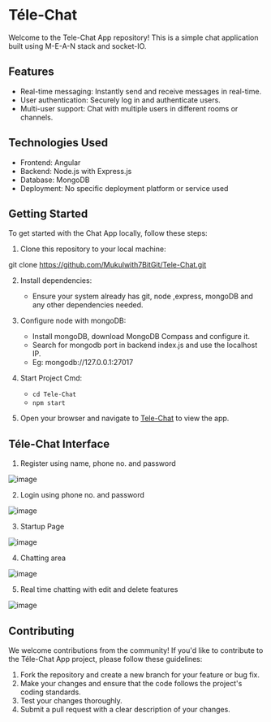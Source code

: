 # Téle-Chat

Welcome to the Tele-Chat App repository! This is a simple chat application built using M-E-A-N stack and socket-IO.

## Features
- Real-time messaging: Instantly send and receive messages in real-time.
- User authentication: Securely log in and authenticate users.
- Multi-user support: Chat with multiple users in different rooms or channels.

## Technologies Used
- Frontend: Angular
- Backend: Node.js with Express.js
- Database: MongoDB
- Deployment:  No specific deployment platform or service used

## Getting Started

To get started with the Chat App locally, follow these steps:

1. Clone this repository to your local machine:

git clone https://github.com/Mukulwith7BitGit/Tele-Chat.git

2. Install dependencies:

    - Ensure your system already has git, node ,express, mongoDB and any other dependencies needed.

3. Configure node with mongoDB:

    - Install mongoDB, download MongoDB Compass and configure it.
    - Search for mongodb port in backend index.js and use the localhost IP.
    - Eg: mongodb://127.0.0.1:27017

3. Start Project Cmd:

    - ```cd Tele-Chat```
    - ```npm start```

4. Open your browser and navigate to [Tele-Chat](http://localhost:4200) to view the app.

## Téle-Chat Interface

1. Register using name, phone no. and password 

![image](https://github.com/Mukulwith7BitGit/Tele-Chat/assets/55890512/3a48502a-5299-4e96-af3d-84bfb2387cba)

2. Login using phone no. and password 

![image](https://github.com/Mukulwith7BitGit/Tele-Chat/assets/55890512/e52354e5-7421-4282-a1cd-ac057578d712)

3. Startup Page 

![image](https://github.com/Mukulwith7BitGit/Tele-Chat/assets/55890512/cecb5244-0f67-46d3-a756-d0716e79395a)

4. Chatting area 

![image](https://github.com/Mukulwith7BitGit/Tele-Chat/assets/55890512/6508fbbc-fe60-4f91-9b3f-a9c5857bf7bb)

5. Real time chatting with edit and delete features 

![image](https://github.com/Mukulwith7BitGit/Tele-Chat/assets/55890512/38c04643-e97d-4724-b538-791fc77c324d)



## Contributing

We welcome contributions from the community! If you'd like to contribute to the Téle-Chat App project, please follow these guidelines:

1. Fork the repository and create a new branch for your feature or bug fix.
2. Make your changes and ensure that the code follows the project's coding standards.
3. Test your changes thoroughly.
4. Submit a pull request with a clear description of your changes.
